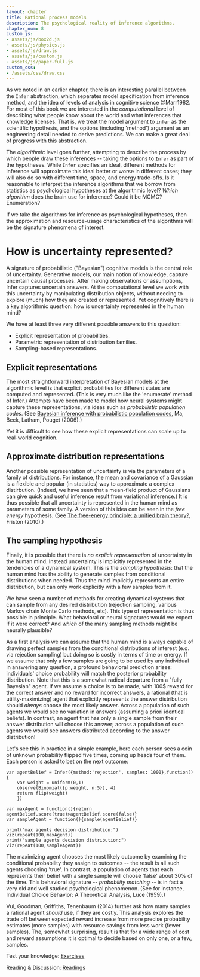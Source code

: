 ```yaml
---
layout: chapter
title: Rational process models
description: The psychological reality of inference algorithms.
chapter_num: 8
custom_js:
- assets/js/box2d.js
- assets/js/physics.js
- assets/js/draw.js
- assets/js/custom.js
- assets/js/paper-full.js
custom_css:
- /assets/css/draw.css
---
```


As we noted in an earlier chapter, there is an interesting parallel between the `Infer` abstraction, which separates model specification from inference method, and the idea of levels of analysis in cognitive science @Marr1982.
For most of this book we are interested in the *computational* level of describing what people know about the world and what inferences that knowledge licenses.
That is, we treat the model argument to `infer` as the scientific hypothesis, and the options (including 'method') argument as an engineering detail needed to derive predictions.
We can make a great deal of progress with this abstraction.

The *algorithmic* level goes further, attempting to describe the process by which people draw these inferences -- taking the options to `Infer` as part of the hypotheses.
While `Infer` specifies an ideal, different methods for inference will approximate this ideal better or worse in different cases; they will also do so with different time, space, and energy trade-offs.
Is it reasonable to interpret the inference algorithms that we borrow from statistics as psychological hypotheses at the algorithmic level? *Which algorithm* does the brain use for inference? Could it be MCMC? Enumeration?

If we take the algorithms for inference as psychological hypotheses, then the approximation and resource-usage characteristics of the algorithms will be the signature phenomena of interest. 

<!--TODO: describe some of the research in this direction.

 - one and done.
 - drift diffusion?
 - mcmc / anchoring.
 - amortized inference.
 - neural implementation.

  -->

# How is uncertainty represented?

A signature of probabilistic ("Bayesian") cognitive models is the central role of uncertainty. Generative models, our main notion of knowledge, capture uncertain causal processes. After making observations or assumptions, Infer captures uncertain answers. At the computational level we work with this uncertainty by manipulating distribution objects, without needing to explore (much) how they are created or represented. Yet cognitively there is a key algorithmic question: how is uncertainty represented in the human mind?

We have at least three very different possible answers to this question:

- Explicit representation of probabilities.
- Parametric representation of distribution families.
- Sampling-based representations.


## Explicit representations

The most straightforward interpretation of Bayesian models at the algorithmic level is that explicit probabilities for different states are computed and represented. (This is very much like the 'enumerate' method of Infer.) Attempts have been made to model how neural systems might capture these representations, via ideas such as *probabilistic population codes*. (See [Bayesian inference with probabilistic population codes](https://www.nature.com/articles/nn1790), Ma, Beck, Latham, Pouget (2006).)

Yet it is difficult to see how these explicit representations can scale up to real-world cognition.
<!--
Population codes and such. Difficulty of computation, scaling.
-->

## Approximate distribution representations

Another possible representation of uncertainty is via the parameters of a family of distributions. For instance, the mean and covariance of a Gaussian is a flexible and popular (in statistics) way to approximate a complex distirbution. (Indeed, we have seen that a mean-field product of Gaussians can give quick and useful inference result from variational inference.) It is thus possible that all uncertainty is represented in the human mind as parameters of some family. A version of this idea can be seen in the *free energy* hypothesis. (See [The free-energy principle: a unified brain theory?](https://www.nature.com/articles/nrn2787), Friston (2010).)

## The sampling hypothesis

Finally, it is possible that there is *no explicit representation* of uncertainty in the human mind. Instead uncertainty is implicitly represented in the tendencies of a dynamical system. This is the *sampling hypothesis*: that the human mind has the ability to generate samples from conditional distributions when needed. Thus the mind implicitly represents an entire distribution, but can only work explicitly with a few samples from it.

We have seen a number of methods for creating dynamical systems that can sample from any desired distribution (rejection sampling, various Markov chain Monte Carlo methods, etc). This type of representation is thus possible in principle. What behavioral or neural signatures would we expect if it were correct? And *which* of the many sampling methods might be neurally plausible?


As a first analysis we can assume that the human mind is always capable of drawing perfect samples from the conditional distributions of interest (e.g. via rejection sampling) but doing so is costly in terms of time or energy. If we assume that only a few samples are going to be used by any individual in answering any question, a profound behavioral prediction arises: individuals' choice probability will match the posterior probability distribution. Note that this is a somewhat radical departure from a "fully Bayesian" agent. If we assume a choice is to be made, with 100$ reward for the correct answer and no reward for incorrect answers, a rational (that is utility-maximizing) agent that explicitly represents the answer distribution should *always* choose the most likely answer. Across a population of such agents we would see no variation in answers (assuming a priori identical beliefs). In contrast, an agent that has only a single sample from their answer distribution will choose this answer; across a population of such agents we would see answers distributed according to the answer distribution!

Let's see this in practice in a simple example, here each person sees a coin of unknown probability flipped five times, coming up heads four of them. Each person is asked to bet on the next outcome:

~~~~
var agentBelief = Infer({method:'rejection', samples: 1000},function(){
	var weight = uniform(0,1)
	observe(Binomial({p:weight, n:5}), 4)
	return flip(weight)
	})

var maxAgent = function(){return agentBelief.score(true)>agentBelief.score(false)}
var sampleAgent = function(){sample(agentBelief)}

print("max agents decision distribution:")
viz(repeat(100,maxAgent))
print("sample agents decision distribution:")
viz(repeat(100,sampleAgent))
~~~~

The maximizing agent chooses the most likely outcome by examining the conditional probability they assign to outcomes -- the result is all such agents choosing 'true'. In contrast, a population of agents that each represents their belief with a single sample will choose 'false' about 30% of the time. This behavioral signature -- *probability matching* -- is in fact a very old and well studied psychological phenomenon. (See for instance, Individual Choice Behavior: A Theoretical Analysis, Luce (1959).)

Vul, Goodman, Griffiths, Tenenbaum (2014) further ask how many samples a rational agent *should* use, if they are costly. This analysis explores the trade off between expected reward increase from more precise probability estimates (more samples) with resource savings from less work (fewer samples). The, somewhat surprising, result is that for a wide range of cost and reward assumptions it is optimal to decide based on only one, or a few, samples.


<!--

### Approximate samples



Gibbs sampling and jay's recurrent networks.




# Tools for connecting levels

## Resource-rational analysis

## Causal abstraction


-->




Test your knowledge: [Exercises]({{site.baseurl}}/exercises/process-models.html)

Reading & Discussion: [Readings]({{site.baseurl}}/readings/process-models.html)
